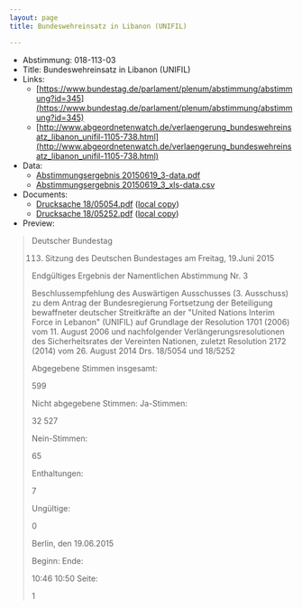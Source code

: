 ```yaml
---
layout: page
title: Bundeswehreinsatz in Libanon (UNIFIL)

---
```


* Abstimmung: 018-113-03
* Title: Bundeswehreinsatz in Libanon (UNIFIL)
* Links: 
    * [https://www.bundestag.de/parlament/plenum/abstimmung/abstimmung?id=345](https://www.bundestag.de/parlament/plenum/abstimmung/abstimmung?id=345)
    * [http://www.abgeordnetenwatch.de/verlaengerung_bundeswehreinsatz_libanon_unifil-1105-738.html](http://www.abgeordnetenwatch.de/verlaengerung_bundeswehreinsatz_libanon_unifil-1105-738.html)
* Data: 
    * [Abstimmungsergebnis 20150619_3-data.pdf](/abstimmungsliste/20150619_3-data.pdf)
    * [Abstimmungsergebnis 20150619_3_xls-data.csv](/abstimmungsliste/analyses/20150619_3_xls-data.csv)
* Documents: 
    * [Drucksache 18/05054.pdf](http://dip21.bundestag.de/dip21/btd/18/050/1805054.pdf) ([local copy](/abstimmungsdaten/018-113-03/1805054.pdf))
    * [Drucksache 18/05252.pdf](http://dip21.bundestag.de/dip21/btd/18/052/1805252.pdf) ([local copy](/abstimmungsdaten/018-113-03/1805252.pdf))
* Preview: 
> Deutscher Bundestag
> 
> 113. Sitzung des Deutschen Bundestages
> am Freitag, 19.Juni 2015
> 
> Endgültiges Ergebnis der Namentlichen Abstimmung Nr. 3
> 
> Beschlussempfehlung des Auswärtigen Ausschusses (3. Ausschuss) zu dem Antrag der
> Bundesregierung
> Fortsetzung der Beteiligung bewaffneter deutscher Streitkräfte an der "United Nations
> Interim Force in Lebanon" (UNIFIL) auf Grundlage der Resolution 1701 (2006) vom 11.
> August 2006 und nachfolgender Verlängerungsresolutionen des Sicherheitsrates der
> Vereinten Nationen, zuletzt Resolution 2172 (2014) vom 26. August 2014
> Drs. 18/5054 und 18/5252
> 
> Abgegebene Stimmen insgesamt:
> 
> 599
> 
> Nicht abgegebene Stimmen:
> Ja-Stimmen:
> 
> 32
> 527
> 
> Nein-Stimmen:
> 
> 65
> 
> Enthaltungen:
> 
> 7
> 
> Ungültige:
> 
> 0
> 
> Berlin, den 19.06.2015
> 
> Beginn:
> Ende:
> 
> 10:46
> 10:50
> Seite:
> 
> 1
> 
> 

